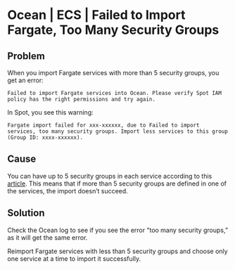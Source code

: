 <meta name="robots" content="noindex">

# Ocean | ECS | Failed to Import Fargate, Too Many Security Groups

## Problem

When you import Fargate services with more than 5 security groups, you get an error: 

`Failed to import Fargate services into Ocean. Please verify Spot IAM policy has the right permissions and try again.`

In Spot, you see this warning:

`Fargate import failed for xxx-xxxxxx, due to Failed to import services, too many security groups. Import less services to this group (Group ID: xxxx-xxxxxx).`

## Cause

You can have up to 5 security groups in each service according to this [article](https://spot.io/blog/import-ecs-fargate-into-spot-ocean/#:~:text=more%20than%20five-,security,-groups%20as%20only). This means that if more than 5 security groups are defined in one of the services, the import doesn’t succeed.

## Solution
Check the Ocean log to see if you see the error "too many security groups,” as it will get the same error.

Reimport Fargate services with less than 5 security groups and choose only one service at a time to import it successfully.
